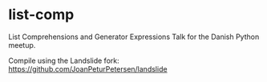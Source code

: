 list-comp
=========

List Comprehensions and Generator Expressions Talk for the Danish Python meetup.

Compile using the Landslide fork: https://github.com/JoanPeturPetersen/landslide

